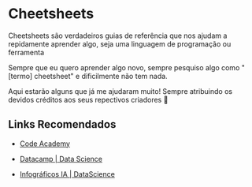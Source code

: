 
# Cheetsheets

Cheetsheets são verdadeiros guias de referência que nos ajudam a repidamente aprender algo, seja uma linguagem de programação ou ferramenta

Sempre que eu quero aprender algo novo, sempre pesquiso algo como "[termo] cheetsheet" e dificilmente não tem nada. 

Aqui estarão alguns que já me ajudaram muito! Sempre atribuindo os devidos créditos aos seus repectivos criadores 🙏





## Links Recomendados


- [Code Academy](https://www.codecademy.com/resources/cheatsheets/all)

- [Datacamp | Data Science](https://www.datacamp.com/cheat-sheet)

- [Infográficos IA | DataScience](https://resources.grey.software/roadmaps/ai-datascience)



